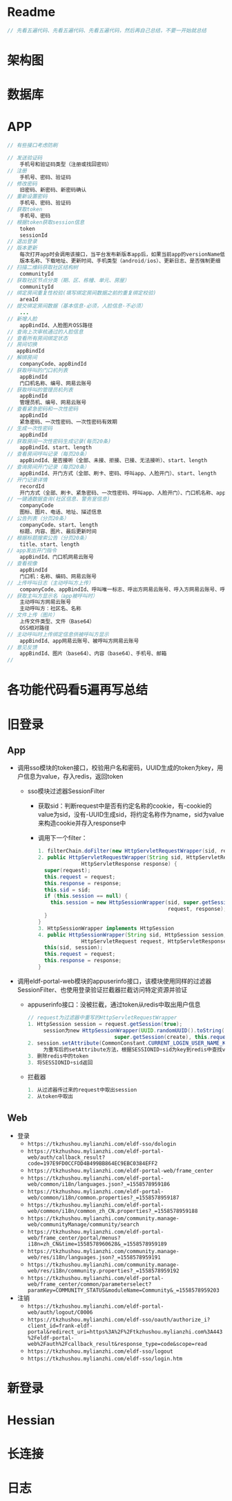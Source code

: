 # Readme

```java
// 先看五遍代码、先看五遍代码、先看五遍代码，然后再自己总结，不要一开始就总结
```

# 架构图

# 数据库

# APP

```java
// 有些接口考虑防刷

// 发送验证码
	手机号和验证码类型（注册或找回密码）
// 注册
	手机号、密码、验证码
// 修改密码
	旧密码、新密码、新密码确认
// 重新设置密码
	手机号、密码、验证码
// 获取token
	手机号、密码
// 根据token获取session信息
	token
	sessionId
// 退出登录
// 版本更新
	每次打开app时会调用该接口，当平台发布新版本app后，如果当前app的versionName低于接口中返回的versionName，则当前app可进行更新
	版本名称、下载地址、更新时间、手机类型（android/ios）、更新日志、是否强制更细
// 扫描二维码获取社区结构树
	communityId
// 获取社区节点分类（期、区、栋幢、单元、房屋）
	communityId
// 绑定房间重复性校验(填写绑定房间数据之前的重复绑定校验)
	areaId
// 提交绑定房间数据（基本信息-必须，人脸信息-不必须）
	...
// 新增人脸    
    appBindId、人脸图片OSS路径
// 查询上次审核通过的人脸信息
// 查看所有房间绑定状态
// 房间切换
   appBindId 
// 解绑房间
	companyCode、appBindId	
// 获取呼叫的门口机列表
	appBindId
	门口机名称、编号、网易云账号
// 获取呼叫的管理员机列表
	appBindId
	管理员机、编号、网易云账号
// 查看紧急密码和一次性密码
	appBindId
	紧急密码、一次性密码、一次性密码有效期
// 生成一次性密码
	appBindId
// 获取房间一次性密码生成记录(每页20条)
	appBindId、start、length
// 查看房间呼叫记录（每页20条）
	appBindId、是否接听（全部、未接、拒接、已接、无法接听）、start、length
// 查询房间开门记录（每页20条）	
	appBindId、开门方式（全部、刷卡、密码、呼叫app、人脸开门）、start、length
// 开门记录详情
	recordId
	开门方式（全部、刷卡、紧急密码、一次性密码、呼叫app、人脸开门）、门口机名称、app姓名/门禁卡号/密码、图片地址、成功/失败、开门时间
// 一键通数据查询(社区信息、警务室信息)
	companyCode
	图标、图片、电话、地址、描述信息
// 公告列表（分页20条）	
	companyCode、start、length
	标题、内容、图片、最后更新时间
// 根据标题搜索公告（分页20条）
	title、start、length
// app发出开门指令
	appBindId、门口机网易云账号
// 查看视像
	appBindId
	门口机：名称、编码、网易云账号
// 上传呼叫日志（主动呼叫方上传）
	companyCode、appBindId、呼叫唯一标志、呼出方网易云账号、呼入方网易云账号、呼叫开始结束时间、呼叫状态、呼叫类型（app呼叫门口机）
// 获取主叫方显示名（app被呼叫时）
	主动呼叫方网易云账号
	主动呼叫方：社区名、名称
// 文件上传（图片）	
	上传文件类型、文件（Base64）
	OSS相对路径
// 主动呼叫时上传绑定信息供被呼叫方显示
	appBindId、app网易云账号、被呼叫方网易云账号
// 意见反馈
	appBindId、图片（base64）、内容（base64）、手机号、邮箱
// 	
```























### 





# 各功能代码看5遍再写总结

# 旧登录

## App

* 调用sso模块的token接口，校验用户名和密码，UUID生成的token为key，用户信息为value，存入redis，返回token

  * sso模块过滤器SessionFilter

    * 获取sid：判断request中是否有约定名称的cookie，有-cookie的value为sid，没有-UUID生成sid，将约定名称作为name，sid为value来构造cookie并存入response中

    * 调用下一个filter：

      ```java
      1. filterChain.doFilter(new HttpServletRequestWrapper(sid, request, response), response);
      2. public HttpServletRequestWrapper(String sid, HttpServletRequest request,
      	            HttpServletResponse response) {
        super(request);
        this.request = request;
        this.response = response;
        this.sid = sid;         
        if (this.session == null) {
          this.session = new HttpSessionWrapper(sid, super.getSession(false),
                                                request, response);
        }
      }
      3. HttpSessionWrapper implements HttpSession
      4. public HttpSessionWrapper(String sid, HttpSession session,
      	            HttpServletRequest request, HttpServletResponse response) {
        this(sid, session);
        this.request = request;
        this.response = response;
      }
      ```

* 调用eldf-portal-web模块的appuserinfo接口，该模块使用同样的过滤器SessionFilter、也使用登录验证拦截器拦截访问特定资源并验证

  * appuserinfo接口：没被拦截，通过token从redis中取出用户信息

    ```java
    // request为过滤器中重写的HttpServletRequestWrapper
    1. HttpSession session = request.getSession(true);
    	 session为new HttpSessionWrapper(UUID.randomUUID().toString(),
    	                        super.getSession(create), this.request, this.response);
    2. session.setAttribute(CommonConstant.CURRENT_LOGIN_USER_NAME_KEY, username);
    	 为重写后的setAttribute方法，根据SESSIONID+sid为key到redis中查找value为Map的session，没有则新建Map为sesssion，存入name、value参数，然后再存入redis
    3. 删除redis中的token
    3. 将SESSIONID+sid返回
    ```

  * 拦截器

    ```java
    1. 从过滤器传过来的request中取出session
    2. 从token中取出
    ```

    



## Web

* 登录
  * `https://tkzhushou.mylianzhi.com/eldf-sso/dologin`
  * `https://tkzhushou.mylianzhi.com/eldf-portal-web/auth/callback_result?code=197E9FD0CCFDD4B499BB864EC9EBC0384EFF2`
  * `https://tkzhushou.mylianzhi.com/eldf-portal-web/frame_center`
  * `https://tkzhushou.mylianzhi.com/eldf-portal-web/common/i18n/languages.json?_=1558578959186`
  * `https://tkzhushou.mylianzhi.com/eldf-portal-web/common/i18n/common.properties?_=1558578959187`
  * `https://tkzhushou.mylianzhi.com/eldf-portal-web/common/i18n/common_zh_CN.properties?_=1558578959188`
  * `https://tkzhushou.mylianzhi.com/community.manage-web/communityManage/community/search`
  * `https://tkzhushou.mylianzhi.com/eldf-portal-web/frame_center/portal/menus?i18n=zh_CN&time=1558578960628&_=1558578959189`
  * `https://tkzhushou.mylianzhi.com/community.manage-web/res/i18n/languages.json?_=1558578959191`
  * `https://tkzhushou.mylianzhi.com/community.manage-web/res/i18n/community.properties?_=1558578959192`
  * `https://tkzhushou.mylianzhi.com/eldf-portal-web/frame_center/common/parameterselect?paramKey=COMMUNITY_STATUS&moduleName=Community&_=1558578959203`
* 注销
  * `https://tkzhushou.mylianzhi.com/eldf-portal-web/auth/logout/C0006`
  * `https://tkzhushou.mylianzhi.com/eldf-sso/oauth/authorize_i?client_id=frank-eldf-portal&redirect_uri=https%3A%2F%2Ftkzhushou.mylianzhi.com%3A443%2Feldf-portal-web%2Fauth%2Fcallback_result&response_type=code&scope=read`
  * `https://tkzhushou.mylianzhi.com/eldf-sso/logout`
  * `https://tkzhushou.mylianzhi.com/eldf-sso/login.htm`

# 新登录

# Hessian

# 长连接

# 日志



